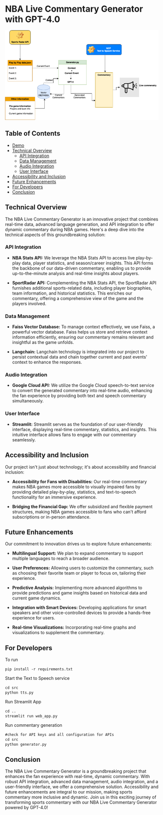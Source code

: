 # NBA Live Commentary Generator with GPT-4.0

![Project Architecture](arch.png)

## Table of Contents
- [Demo](https://youtu.be/ZzF3iewrsoo)
- [Technical Overview](#technical-overview)
  - [API Integration](#api-integration)
  - [Data Management](#data-management)
  - [Audio Integration](#audio-integration)
  - [User Interface](#user-interface)
- [Accessibility and Inclusion](#accessibility-and-inclusion)
- [Future Enhancements](#future-enhancements)
- [For Developers](#for-developers)
- [Conclusion](#conclusion)

## Technical Overview
The NBA Live Commentary Generator is an innovative project that combines real-time data, advanced language generation, and API integration to offer dynamic commentary during NBA games. Here's a deep dive into the technical aspects of this groundbreaking solution:

### API Integration
- **NBA Stats API:** We leverage the NBA Stats API to access live play-by-play data, player statistics, and season/career insights. This API forms the backbone of our data-driven commentary, enabling us to provide up-to-the-minute analysis and real-time insights about players.

- **SportRadar API:** Complementing the NBA Stats API, the SportRadar API furnishes additional sports-related data, including player biographies, team information, and historical statistics. This enriches our commentary, offering a comprehensive view of the game and the players involved.

### Data Management
- **Faiss Vector Database:** To manage context effectively, we use Faiss, a powerful vector database. Faiss helps us store and retrieve context information efficiently, ensuring our commentary remains relevant and insightful as the game unfolds.

- **Langchain:** Langchain technology is integrated into our project to persist contextual data and chain together current and past events' context to enhance the responses.

### Audio Integration
- **Google Cloud API:** We utilize the Google Cloud speech-to-text service to convert the generated commentary into real-time audio, enhancing the fan experience by providing both text and speech commentary simultaneously.

### User Interface
- **Streamlit:** Streamlit serves as the foundation of our user-friendly interface, displaying real-time commentary, statistics, and insights. This intuitive interface allows fans to engage with our commentary seamlessly.

## Accessibility and Inclusion
Our project isn't just about technology; it's about accessibility and financial inclusion:

- **Accessibility for Fans with Disabilities:** Our real-time commentary makes NBA games more accessible to visually impaired fans by providing detailed play-by-play, statistics, and text-to-speech functionality for an immersive experience.

- **Bridging the Financial Gap:** We offer subsidized and flexible payment structures, making NBA games accessible to fans who can't afford subscriptions or in-person attendance.

## Future Enhancements
Our commitment to innovation drives us to explore future enhancements:

- **Multilingual Support:** We plan to expand commentary to support multiple languages to reach a broader audience.

- **User Preferences:** Allowing users to customize the commentary, such as choosing their favorite team or player to focus on, tailoring their experience.

- **Predictive Analysis:** Implementing more advanced algorithms to provide predictions and game insights based on historical data and current game dynamics.

- **Integration with Smart Devices:** Developing applications for smart speakers and other voice-controlled devices to provide a hands-free experience for users.

- **Real-time Visualizations:** Incorporating real-time graphs and visualizations to supplement the commentary.

## For Developers

To run

```
pip install -r requirements.txt
```

Start the Text to Speech service

```
cd src
python tts.py
```

Run Streamlit App

```
cd ..
streamlit run web_app.py
```

Run commentary generation

```
#check for API keys and all configuration for APIs
cd src
python generator.py
```

## Conclusion
The NBA Live Commentary Generator is a groundbreaking project that enhances the fan experience with real-time, dynamic commentary. With robust API integration, advanced data management, audio integration, and a user-friendly interface, we offer a comprehensive solution. Accessibility and future enhancements are integral to our mission, making sports commentary more inclusive and dynamic. Join us in this exciting journey of transforming sports commentary with our NBA Live Commentary Generator powered by GPT-4.0!

